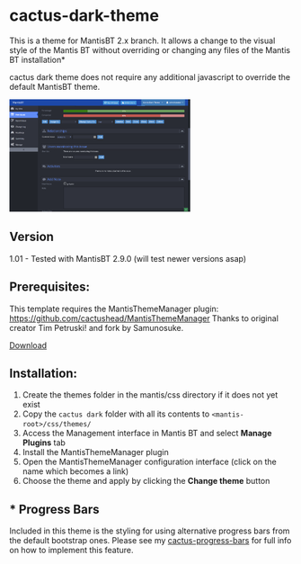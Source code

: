 # cactus-dark-theme

This is a theme for MantisBT 2.x branch. It allows a change to the visual style of the Mantis BT without overriding or changing any files of the Mantis BT installation\*

cactus dark theme does not require any additional javascript to override the default MantisBT theme.

<img src="https://github.com/cactushead/cactus-dark-theme/blob/master/cactus%20dark.png" height="200" alt="cactus dark theme for MantisBT">

## Version

1.01 - Tested with MantisBT 2.9.0 (will test newer versions asap)

## Prerequisites:

This template requires the MantisThemeManager plugin: https://github.com/cactushead/MantisThemeManager Thanks to original creator Tim Petruski! and fork by Samunosuke.

[Download](https://github.com/cactushead/MantisThemeManager/archive/master.zip)

## Installation:

1. Create the themes folder in the mantis/css directory if it does not yet exist
2. Copy the `cactus dark` folder with all its contents to `<mantis-root>/css/themes/`
3. Access the Management interface in Mantis BT and select **Manage Plugins** tab
4. Install the MantisThemeManager plugin
5. Open the MantisThemeManager configuration interface (click on the name which becomes a link)
6. Choose the theme and apply by clicking the **Change theme** button

## \* Progress Bars

Included in this theme is the styling for using alternative progress bars from the default bootstrap ones.
Please see my [cactus-progress-bars](https://github.com/cactushead/cactus-progress-bars) for full info on how to implement this feature.
